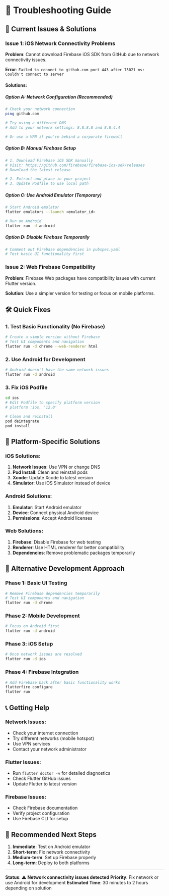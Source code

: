 # 🔧 Troubleshooting Guide

## 🚨 **Current Issues & Solutions**

### **Issue 1: iOS Network Connectivity Problems**

**Problem**: Cannot download Firebase iOS SDK from GitHub due to network connectivity issues.

**Error**: `Failed to connect to github.com port 443 after 75021 ms: Couldn't connect to server`

#### **Solutions:**

##### **Option A: Network Configuration (Recommended)**
```bash
# Check your network connection
ping github.com

# Try using a different DNS
# Add to your network settings: 8.8.8.8 and 8.8.4.4

# Or use a VPN if you're behind a corporate firewall
```

##### **Option B: Manual Firebase Setup**
```bash
# 1. Download Firebase iOS SDK manually
# Visit: https://github.com/firebase/firebase-ios-sdk/releases
# Download the latest release

# 2. Extract and place in your project
# 3. Update Podfile to use local path
```

##### **Option C: Use Android Emulator (Temporary)**
```bash
# Start Android emulator
flutter emulators --launch <emulator_id>

# Run on Android
flutter run -d android
```

##### **Option D: Disable Firebase Temporarily**
```bash
# Comment out Firebase dependencies in pubspec.yaml
# Test basic UI functionality first
```

### **Issue 2: Web Firebase Compatibility**

**Problem**: Firebase Web packages have compatibility issues with current Flutter version.

**Solution**: Use a simpler version for testing or focus on mobile platforms.

## 🛠️ **Quick Fixes**

### **1. Test Basic Functionality (No Firebase)**
```bash
# Create a simple version without Firebase
# Test UI components and navigation
flutter run -d chrome --web-renderer html
```

### **2. Use Android for Development**
```bash
# Android doesn't have the same network issues
flutter run -d android
```

### **3. Fix iOS Podfile**
```bash
cd ios
# Edit Podfile to specify platform version
# platform :ios, '12.0'

# Clean and reinstall
pod deintegrate
pod install
```

## 📱 **Platform-Specific Solutions**

### **iOS Solutions:**
1. **Network Issues**: Use VPN or change DNS
2. **Pod Install**: Clean and reinstall pods
3. **Xcode**: Update Xcode to latest version
4. **Simulator**: Use iOS Simulator instead of device

### **Android Solutions:**
1. **Emulator**: Start Android emulator
2. **Device**: Connect physical Android device
3. **Permissions**: Accept Android licenses

### **Web Solutions:**
1. **Firebase**: Disable Firebase for web testing
2. **Renderer**: Use HTML renderer for better compatibility
3. **Dependencies**: Remove problematic packages temporarily

## 🔄 **Alternative Development Approach**

### **Phase 1: Basic UI Testing**
```bash
# Remove Firebase dependencies temporarily
# Test UI components and navigation
flutter run -d chrome
```

### **Phase 2: Mobile Development**
```bash
# Focus on Android first
flutter run -d android
```

### **Phase 3: iOS Setup**
```bash
# Once network issues are resolved
flutter run -d ios
```

### **Phase 4: Firebase Integration**
```bash
# Add Firebase back after basic functionality works
flutterfire configure
flutter run
```

## 📞 **Getting Help**

### **Network Issues:**
- Check your internet connection
- Try different networks (mobile hotspot)
- Use VPN services
- Contact your network administrator

### **Flutter Issues:**
- Run `flutter doctor -v` for detailed diagnostics
- Check Flutter GitHub issues
- Update Flutter to latest version

### **Firebase Issues:**
- Check Firebase documentation
- Verify project configuration
- Use Firebase CLI for setup

## 🎯 **Recommended Next Steps**

1. **Immediate**: Test on Android emulator
2. **Short-term**: Fix network connectivity
3. **Medium-term**: Set up Firebase properly
4. **Long-term**: Deploy to both platforms

---

**Status**: ⚠️ **Network connectivity issues detected**
**Priority**: Fix network or use Android for development
**Estimated Time**: 30 minutes to 2 hours depending on solution 